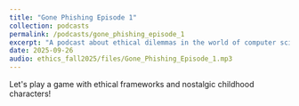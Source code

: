 ```yaml
---
title: "Gone Phishing Episode 1"
collection: podcasts
permalink: /podcasts/gone_phishing_episode_1
excerpt: "A podcast about ethical dilemmas in the world of computer science."
date: 2025-09-26
audio: ethics_fall2025/files/Gone_Phishing_Episode_1.mp3
---
```

Let's play a game with ethical frameworks and nostalgic childhood characters!
